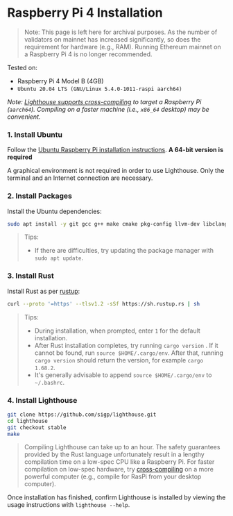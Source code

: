 # Raspberry Pi 4 Installation

> Note: This page is left here for archival purposes. As the number of validators on mainnet has increased significantly, so does the requirement for hardware (e.g., RAM). Running Ethereum mainnet on a Raspberry Pi 4 is no longer recommended.

Tested on:

 - Raspberry Pi 4 Model B (4GB)
 - `Ubuntu 20.04 LTS (GNU/Linux 5.4.0-1011-raspi aarch64)`


*Note: [Lighthouse supports cross-compiling](./cross-compiling.md) to target a
Raspberry Pi (`aarch64`). Compiling on a faster machine (i.e., `x86_64`
desktop) may be convenient.*

### 1. Install Ubuntu

Follow the [Ubuntu Raspberry Pi installation instructions](https://ubuntu.com/download/raspberry-pi). **A 64-bit version is required**

A graphical environment is not required in order to use Lighthouse.  Only the
terminal and an Internet connection are necessary.

### 2. Install Packages

Install the Ubuntu dependencies:

```bash
sudo apt install -y git gcc g++ make cmake pkg-config llvm-dev libclang-dev clang
```

> Tips:
>
> - If there are difficulties, try updating the package manager with `sudo apt
>   update`.

### 3. Install Rust

Install Rust as per [rustup](https://rustup.rs/):

```bash
curl --proto '=https' --tlsv1.2 -sSf https://sh.rustup.rs | sh
```

> Tips:
>
> - During installation, when prompted, enter `1` for the default installation.
> - After Rust installation completes, try running `cargo version` . If it cannot
>   be found, run `source $HOME/.cargo/env`. After that, running `cargo version` should return the version, for example `cargo 1.68.2`.
> - It's generally advisable to append `source $HOME/.cargo/env` to `~/.bashrc`.

### 4. Install Lighthouse

```bash
git clone https://github.com/sigp/lighthouse.git
cd lighthouse
git checkout stable
make
```

>
> Compiling Lighthouse can take up to an hour. The safety guarantees provided by the Rust language
unfortunately result in a lengthy compilation time on a low-spec CPU like a Raspberry Pi. For faster
compilation on low-spec hardware, try [cross-compiling](./cross-compiling.md) on a more powerful
computer (e.g., compile for RasPi from your desktop computer).

Once installation has finished, confirm Lighthouse is installed by viewing the
usage instructions with  `lighthouse --help`.
